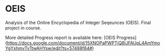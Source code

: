 # OEIS

Analysis of the Online Encyclopedia of Integer Seqeunces (OEIS). 
Final project in course. 


More detailed Progress report is available here: 
[OEIS Progress] (https://docs.google.com/document/d/15XNOPaPWPTjQ8lJFAUpL4AmYmoYgYxhmvTyTtwAHYsw/edit?ts=57488f84#)
